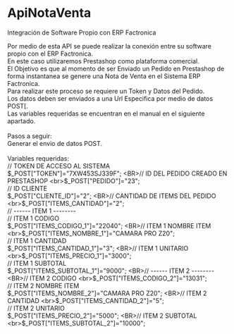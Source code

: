 # ApiNotaVenta
Integración de Software Propio con ERP Factronica

Por medio de esta API se puede realizar la conexión entre su software propio con el ERP Factronica.
<br>En este caso utilizaremos Prestashop como plataforma comercial.
<br>El Objetivo es que al momento de ser Enviado un Pedido en Prestashop de forma instantanea se genere una Nota de Venta en el Sistema ERP Factronica.
<br>Para realizar este proceso se requiere un Token y Datos del Pedido.
<br>Los datos deben ser enviados a una Url Especifica por medio de datos POST[.
<br>Las variables requeridas se encuentran en el manual en el siguiente apartado.
<br>
<br>Pasos a seguir:
<br>Generar el envio de datos POST.
<br>
<br>Variables requeridas:
<BR>// TOKEN DE ACCESO AL SISTEMA
<br>$_POST["TOKEN"]="7XW453SJ339F";
<BR>// ID DEL PEDIDO CREADO EN PRESTASHOP
<br>$_POST["PEDIDO"]="23";
<BR>// ID CLIENTE
<br>$_POST["CLIENTE_ID"]="2";
<BR>// CANTIDAD DE ITEMS DEL PEDIDO
<br>$_POST["ITEMS_CANTIDAD"]="2";
<BR>// ------ ITEM 1 --------
<BR>// ITEM 1 CODIGO
<br>$_POST["ITEMS_CODIGO_1"]="22040";
<BR>// ITEM 1 NOMBRE ITEM
<br>$_POST["ITEMS_NOMBRE_1"]="CAMARA PRO Z20";
<BR>// ITEM 1 CANTIDAD
<br>$_POST["ITEMS_CANTIDAD_1"]="3";
<BR>// ITEM 1 UNITARIO
<br>$_POST["ITEMS_PRECIO_1"]="3000";
<BR>// ITEM 1 SUBTOTAL
<br>$_POST["ITEMS_SUBTOTAL_1"]="9000";
<BR>// ------ ITEM 2 --------
<BR>// ITEM 2 CODIGO
<br>$_POST["ITEMS_CODIGO_2"]="13031";
<BR>// ITEM 2 NOMBRE ITEM
<br>$_POST["ITEMS_NOMBRE_2"]="CAMARA PRO Z20";
<BR>// ITEM 2 CANTIDAD
<br>$_POST["ITEMS_CANTIDAD_2"]="5";
<BR>// ITEM 2 UNITARIO
<br>$_POST["ITEMS_PRECIO_2"]="5000";
<BR>// ITEM 2 SUBTOTAL
<br>$_POST["ITEMS_SUBTOTAL_2"]="10000";


